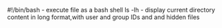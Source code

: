 #!/bin/bash - execute file as a bash shell
ls -lh - display current directory content in long format,with user and group IDs and and hidden files
